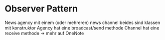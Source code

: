 # Observer Pattern
News agency mit einem (oder mehreren) news channel
beides sind klassen mit konstruktor
Agency hat eine broadcast/send methode
Channel hat eine receive methode
-> mehr auf OneNote